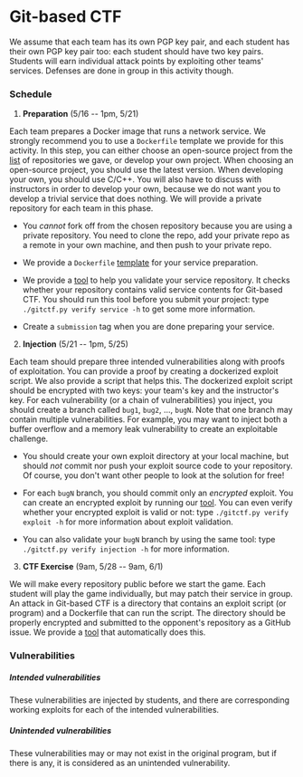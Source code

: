 # Git-based CTF

We assume that each team has its own PGP key pair, and each student has their
own PGP key pair too: each student should have two key pairs. Students will earn
individual attack points by exploiting other teams' services. Defenses are done
in group in this activity though.

### Schedule

1. **Preparation** (5/16 -- 1pm, 5/21)

Each team prepares a Docker image that runs a network service. We strongly
recommend you to use a `Dockerfile` template we provide for this activity. In
this step, you can either choose an open-source project from the [list](List.md)
of repositories we gave, or develop your own project. When choosing an
open-source project, you should use the latest version. When developing your
own, you should use C/C++. You will also have to discuss with instructors in
order to develop your own, because we do not want you to develop a trivial
service that does nothing. We will provide a private repository for each team in
this phase.

   - You *cannot* fork off from the chosen repository because you are using a
     private repository. You need to clone the repo, add your private repo as a
     remote in your own machine, and then push to your private repo.

   - We provide a `Dockerfile`
     [template](https://github.com/KAIST-IS521/2018s-gitctf-script/tree/master/service_template)
     for your service preparation.

   - We provide a
     [tool](https://github.com/KAIST-IS521/2018s-gitctf-script/tree/master/scripts)
     to help you validate your service repository. It checks whether your
     repository contains valid service contents for Git-based CTF. You should
     run this tool before you submit your project: type `./gitctf.py verify
     service -h` to get some more information.

   - Create a `submission` tag when you are done preparing your service.

2. **Injection** (5/21 -- 1pm, 5/25)

Each team should prepare three intended vulnerabilities along with proofs of
exploitation. You can provide a proof by creating a dockerized exploit script.
We also provide a script that helps this. The dockerized exploit script should
be encrypted with two keys: your team's key and the instructor's key. For each
vulnerability (or a chain of vulnerabilities) you inject, you should create a
branch called `bug1`, `bug2`, ..., `bugN`. Note that one branch may contain
multiple vulnerabilities. For example, you may want to inject both a buffer
overflow and a memory leak vulnerability to create an exploitable challenge.

   - You should create your own exploit directory at your local machine, but
     should *not* commit nor push your exploit source code to your
     repository. Of course, you don't want other people to look at the solution
     for free!

   - For each `bugN` branch, you should commit only an *encrypted* exploit. You
     can create an encrypted exploit by running our
     [tool](https://github.com/KAIST-IS521/2018s-gitctf-script/tree/master/scripts). You
     can even verify whether your encrypted exploit is valid or not: type
     `./gitctf.py verify exploit -h` for more information about exploit
     validation.

   - You can also validate your `bugN` branch by using the same tool: type
     `./gitctf.py verify injection -h` for more information.


3. **CTF Exercise** (9am, 5/28 -- 9am, 6/1)

We will make every repository public before we start the game. Each student will
play the game individually, but may patch their service in group. An attack in
Git-based CTF is a directory that contains an exploit script (or program) and a
Dockerfile that can run the script. The directory should be properly encrypted
and submitted to the opponent's repository as a GitHub issue. We provide a
[tool](https://github.com/KAIST-IS521/2018s-gitctf-script) that automatically
does this.

### Vulnerabilities

##### Intended vulnerabilities

These vulnerabilities are injected by students, and there are corresponding
working exploits for each of the intended vulnerabilities.

##### Unintended vulnerabilities

These vulnerabilities may or may not exist in the original program, but if there
is any, it is considered as an unintended vulnerability.
